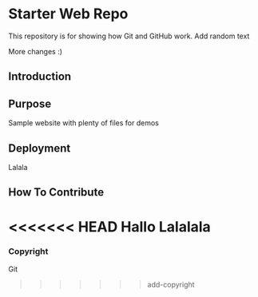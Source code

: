 # Starter Web Repo

This repository is for showing how Git and GitHub work.
Add random text

More changes :)
## Introduction

## Purpose

Sample website with plenty of files for demos

## Deployment

Lalala

## How To Contribute

<<<<<<< HEAD
Hallo Lalalala
=======
### Copyright

Git
>>>>>>> add-copyright
